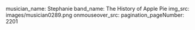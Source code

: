 musician_name: Stephanie
band_name: The History of Apple Pie
img_src: images/musician0289.png
onmouseover_src: 
pagination_pageNumber: 2201
